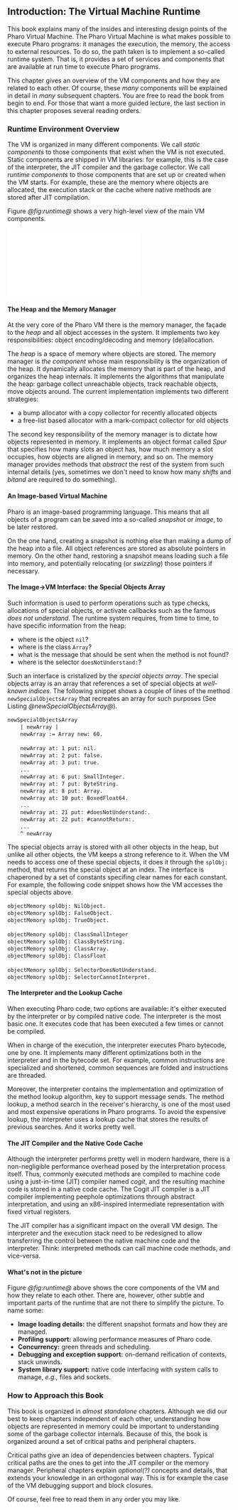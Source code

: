 ## Introduction: The Virtual Machine Runtime

This book explains many of the insides and interesting design points of the Pharo Virtual Machine.
The Pharo Virtual Machine is what makes possible to execute Pharo programs: it manages the execution, the memory, the access to external resources.
To do so, the path taken is to implement a so-called runtime system.
That is, it provides a set of services and components that are available at run time to execute Pharo programs.

This chapter gives an overview of the VM components and how they are related to each other.
Of course, these _many_ components will be explained in detail in _many_ subsequent chapters.
You are free to read the book from begin to end.
For those that want a more guided lecture, the last section in this chapter proposes several reading orders.

### Runtime Environment Overview

The VM is organized in many different components.
We call _static components_ to those components that exist when the VM is not executed.
Static components are shipped in VM libraries: for example, this is the case of the interpreter, the JIT compiler and the garbage collector.
We call _runtime components_ to those components that are set up or created when the VM starts.
For example, these are the memory where objects are allocated, the execution stack or the cache where native methods are stored after JIT compilation.

Figure *@fig:runtime@* shows a very high-level view of the main VM components.

![Runtime Overview. % anchor=fig:runtime](figures/runtime-system.pdf)

#### The Heap and the Memory Manager

At the very core of the Pharo VM there is the memory manager, the façade to the _heap_ and all object accesses in the system.
It implements two key responsibilities: object encoding/decoding and memory (de)allocation.

The _heap_ is a space of memory where objects are stored.
The memory manager is _the component_ whose main responsibility is the organization of the heap.
It dynamically allocates the memory that is part of the heap, and organizes the heap internals.
It implements the algorithms that manipulate the heap: garbage collect unreachable objects, track reachable objects, move objects around.
The current implementation implements two different strategies:
- a bump allocator with a copy collector for recently allocated objects
- a free-list based allocator with a mark-compact collector for old objects

The second key responsibility of the memory manager is to dictate how objects represented in memory.
It implements an object format called _Spur_ that specifies how many slots an object has, how much memory a slot occupies, how objects are aligned in memory, and so on. 
The memory manager provides methods that _abstract_ the rest of the system from such internal details (yes, sometimes we don't need to know how many _shifts_ and _bitand_ are required to do something).

#### An Image-based Virtual Machine

Pharo is an image-based programming language.
This means that all objects of a program can be saved into a so-called _snapshot_ or _image_, to be later restored.

On the one hand, creating a snapshot is nothing else than making a dump of the heap into a file.
All object references are stored as absolute pointers in memory.
On the other hand, restoring a snapshot means loading such a file into memory, and potentially relocating (or _swizzling_) those pointers if necessary.

#### The Image->VM Interface: the Special Objects Array

Such information is used to perform operations such as type checks, allocations of special objects, or activate callbacks such as the famous _does not understand_.
The runtime system requires, from time to time, to have specific information from the heap:
- where is the object `nil`?
- where is the class `Array`?
- what is the message that should be sent when the method is not found?
- where is the selector `doesNotUnderstand:`?

Such an interface is cristalized by the _special objects array_.
The special objects array is an array that references a set of special objects at _well-known indices_.
The following snippet shows a couple of lines of the method `newSpecialObjectsArray` that recreates an array for such purposes (See Listing *@newSpecialObjectsArray@*).

```caption=An excerpt of the special objects array&anchor=newSpecialObjectsArray
newSpecialObjectsArray
	| newArray |
	newArray := Array new: 60.

	newArray at: 1 put: nil.
	newArray at: 2 put: false.
	newArray at: 3 put: true.
	...
	newArray at: 6 put: SmallInteger.
	newArray at: 7 put: ByteString.
	newArray at: 8 put: Array.
	newArray at: 10 put: BoxedFloat64.
	...
	newArray at: 21 put: #doesNotUnderstand:.
	newArray at: 22 put: #cannotReturn:.
	...
	^ newArray
```

The special objects array is stored with all other objects in the heap, but unlike all other objects, the VM keeps a strong reference to it.
When the VM needs to access one of these special objects, it does it through the `splObj:` method, that returns the special object at an index.
The interface is chaperoned by a set of constants specifing clear names for each constant.
For example, the following code snippet shows how the VM accesses the special objects above.

```
objectMemory splObj: NilObject.
objectMemory splObj: FalseObject.
objectMemory splObj: TrueObject.

objectMemory splObj: ClassSmallInteger
objectMemory splObj: ClassByteString.
objectMemory splObj: ClassArray.
objectMemory splObj: ClassFloat

objectMemory splObj: SelectorDoesNotUnderstand.
objectMemory splObj: SelectorCannotInterpret.
````

#### The Interpreter and the Lookup Cache

When executing Pharo code, two options are available: it's either executed by the interpreter or by compiled native code. The interpreter is the most basic one. It executes code that has been executed a few times or cannot be compiled.

When in charge of the execution, the interpreter executes Pharo bytecode, one by one.
It implements many different optimizations both in the interpreter and in the bytecode set.
For example, common instructions are specialized and shortened, common sequences are folded and instructions are threaded.

Moreover, the interpreter contains the implementation and optimization of the method lookup algorithm, key to support message sends.
The method lookup, a method search in the receiver's hierarchy, is one of the most used and most expensive operations in Pharo programs.
To avoid the expensive lookup, the interpreter uses a lookup cache that stores the results of previous searches.
And it works pretty well.

#### The JIT Compiler and the Native Code Cache

Although the interpreter performs pretty well in modern hardware, there is a non-negligible performance overhead posed by the interpretation process itself.
Thus, commonly executed methods are compiled to machine code using a just-in-time (JIT) compiler named _cogit_, and the resulting machine code is stored in a native code cache.
The Cogit JIT compiler is a JIT compiler implementing peephole optimizations through abstract interpretation, and using an x86-inspired intermediate representation with fixed virtual registers.

The JIT compiler has a significant impact on the overall VM design.
The interpreter and the execution stack need to be redesigned to allow transferring the control between the native machine code and the interpreter.
Think: interpreted methods can call machine code methods, and vice-versa.

#### What's not in the picture

Figure *@fig:runtime@* above shows the core components of the VM and how they relate to each other.
There are, however, other subtle and important parts of the runtime that are not there to simplify the picture.
To name some:
- **Image loading details:** the different snapshot formats and how they are managed.
- **Profiling support:** allowing performance measures of Pharo code.
- **Concurrency:** green threads and scheduling.
- **Debugging and exception support:** on-demand reification of contexts, stack unwinds.
- **System library support:** native code interfacing with system calls to manage, _e.g.,_ files and sockets.

### How to Approach this Book

This book is organized in _almost standalone_ chapters.
Although we did our best to keep chapters independent of each other, understanding how objects are represented in memory could be important to understanding some of the garbage collector internals.
Because of this, the book is organized around a set of critical paths and peripheral chapters.

Critical paths give an idea of dependencies between chapters.
Typical critical paths are the ones to get into the JIT compiler or the memory manager.
Peripheral chapters explain _optional(?)_ concepts and details, that extends your knowledge in an orthogonal way.
This is for example the case of the VM debugging support and block closures.

Of course, feel free to read them in any order you may like.